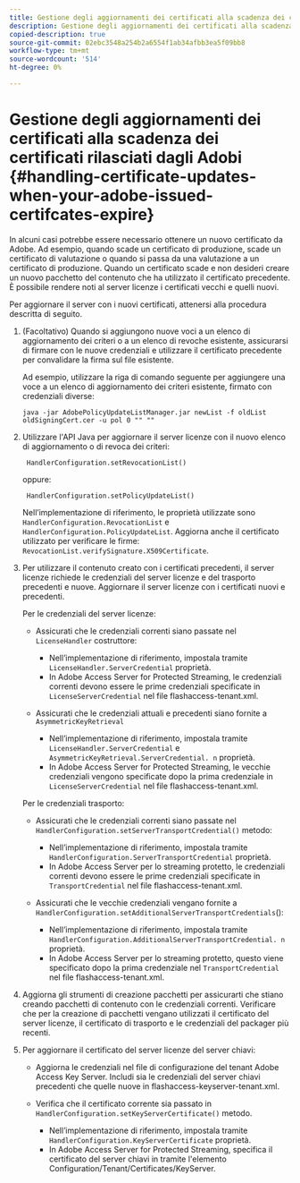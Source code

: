 ```yaml
---
title: Gestione degli aggiornamenti dei certificati alla scadenza dei certificati rilasciati dagli Adobi
description: Gestione degli aggiornamenti dei certificati alla scadenza dei certificati rilasciati dagli Adobi
copied-description: true
source-git-commit: 02ebc3548a254b2a6554f1ab34afbb3ea5f09bb8
workflow-type: tm+mt
source-wordcount: '514'
ht-degree: 0%

---
```


# Gestione degli aggiornamenti dei certificati alla scadenza dei certificati rilasciati dagli Adobi {#handling-certificate-updates-when-your-adobe-issued-certifcates-expire}

In alcuni casi potrebbe essere necessario ottenere un nuovo certificato da Adobe. Ad esempio, quando scade un certificato di produzione, scade un certificato di valutazione o quando si passa da una valutazione a un certificato di produzione. Quando un certificato scade e non desideri creare un nuovo pacchetto del contenuto che ha utilizzato il certificato precedente. È possibile rendere noti al server licenze i certificati vecchi e quelli nuovi.

Per aggiornare il server con i nuovi certificati, attenersi alla procedura descritta di seguito.

1. (Facoltativo) Quando si aggiungono nuove voci a un elenco di aggiornamento dei criteri o a un elenco di revoche esistente, assicurarsi di firmare con le nuove credenziali e utilizzare il certificato precedente per convalidare la firma sul file esistente.

   Ad esempio, utilizzare la riga di comando seguente per aggiungere una voce a un elenco di aggiornamento dei criteri esistente, firmato con credenziali diverse:

   ```
   java -jar AdobePolicyUpdateListManager.jar newList -f oldList oldSigningCert.cer -u pol 0 "" ""
   ```

1. Utilizzare l&#39;API Java per aggiornare il server licenze con il nuovo elenco di aggiornamento o di revoca dei criteri:

   ```
    HandlerConfiguration.setRevocationList() 
   ```

   oppure:

   ```
    HandlerConfiguration.setPolicyUpdateList()
   ```

   Nell’implementazione di riferimento, le proprietà utilizzate sono `HandlerConfiguration.RevocationList` e `HandlerConfiguration.PolicyUpdateList`. Aggiorna anche il certificato utilizzato per verificare le firme: `RevocationList.verifySignature.X509Certificate`.

1. Per utilizzare il contenuto creato con i certificati precedenti, il server licenze richiede le credenziali del server licenze e del trasporto precedenti e nuove. Aggiornare il server licenze con i certificati nuovi e precedenti.

   Per le credenziali del server licenze:

   * Assicurati che le credenziali correnti siano passate nel `LicenseHandler` costruttore:

      * Nell’implementazione di riferimento, impostala tramite `LicenseHandler.ServerCredential` proprietà.
      * In Adobe Access Server for Protected Streaming, le credenziali correnti devono essere le prime credenziali specificate in `LicenseServerCredential` nel file flashaccess-tenant.xml.

   * Assicurati che le credenziali attuali e precedenti siano fornite a `AsymmetricKeyRetrieval`

      * Nell’implementazione di riferimento, impostala tramite `LicenseHandler.ServerCredential` e `AsymmetricKeyRetrieval.ServerCredential. n` proprietà.
      * In Adobe Access Server for Protected Streaming, le vecchie credenziali vengono specificate dopo la prima credenziale in `LicenseServerCredential` nel file flashaccess-tenant.xml.

   Per le credenziali trasporto:

   * Assicurati che le credenziali correnti siano passate nel `HandlerConfiguration.setServerTransportCredential()` metodo:

      * Nell’implementazione di riferimento, impostala tramite `HandlerConfiguration.ServerTransportCredential` proprietà.
      * In Adobe Access Server per lo streaming protetto, le credenziali correnti devono essere le prime credenziali specificate in `TransportCredential` nel file flashaccess-tenant.xml.

   * Assicurati che le vecchie credenziali vengano fornite a `HandlerConfiguration.setAdditionalServerTransportCredentials`():

      * Nell’implementazione di riferimento, impostala tramite `HandlerConfiguration.AdditionalServerTransportCredential. n` proprietà.
      * In Adobe Access Server per lo streaming protetto, questo viene specificato dopo la prima credenziale nel `TransportCredential` nel file flashaccess-tenant.xml.

1. Aggiorna gli strumenti di creazione pacchetti per assicurarti che stiano creando pacchetti di contenuto con le credenziali correnti. Verificare che per la creazione di pacchetti vengano utilizzati il certificato del server licenze, il certificato di trasporto e le credenziali del packager più recenti.
1. Per aggiornare il certificato del server licenze del server chiavi:

   * Aggiorna le credenziali nel file di configurazione del tenant Adobe Access Key Server. Includi sia le credenziali del server chiavi precedenti che quelle nuove in flashaccess-keyserver-tenant.xml.
   * Verifica che il certificato corrente sia passato in `HandlerConfiguration.setKeyServerCertificate()` metodo.

      * Nell’implementazione di riferimento, impostala tramite `HandlerConfiguration.KeyServerCertificate` proprietà.
      * In Adobe Access Server for Protected Streaming, specifica il certificato del server chiavi in tramite l&#39;elemento Configuration/Tenant/Certificates/KeyServer.
